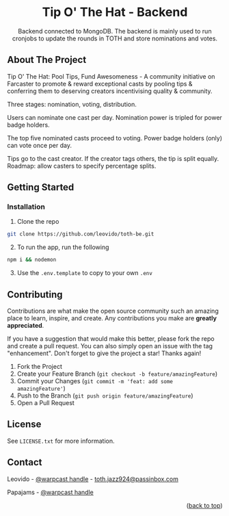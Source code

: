 <!-- Improved compatibility of back to top link: See: https://github.com/othneildrew/Best-README-Template/pull/73 -->
<a id="readme-top"></a>
<!--
*** Thanks for checking out the Best-README-Template. If you have a suggestion
*** that would make this better, please fork the repo and create a pull request
*** or simply open an issue with the tag "enhancement".
*** Don't forget to give the project a star!
*** Thanks again! Now go create something AMAZING! :D
-->

<!-- PROJECT LOGO -->
<br />
<div align="center">

<h1 align="center">Tip O' The Hat - Backend</h1>

  <p align="center">
    Backend connected to MongoDB.
    The backend is mainly used to run cronjobs to update the rounds in TOTH and store nominations and votes.
  </p>
</div>


<!-- ABOUT THE PROJECT -->
## About The Project

Tip O' The Hat: Pool Tips, Fund Awesomeness - A community initiative on Farcaster to promote & reward exceptional casts by pooling tips & conferring them to deserving creators incentivising quality & community.

Three stages: nomination, voting, distribution.

Users can nominate one cast per day. Nomination power is tripled for power badge holders.

The top five nominated casts proceed to voting. Power badge holders (only) can vote once per day.

Tips go to the cast creator. If the creator tags others, the tip is split equally. Roadmap: allow casters to specify percentage splits.

<!-- GETTING STARTED -->
## Getting Started

### Installation

1. Clone the repo
```sh
git clone https://github.com/leovido/toth-be.git
```
2. To run the app, run the following
  ```sh
  npm i && nodemon
  ```
3. Use the `.env.template` to copy to your own `.env`


<!-- CONTRIBUTING -->
## Contributing

Contributions are what make the open source community such an amazing place to learn, inspire, and create. Any contributions you make are **greatly appreciated**.

If you have a suggestion that would make this better, please fork the repo and create a pull request. You can also simply open an issue with the tag "enhancement".
Don't forget to give the project a star! Thanks again!

1. Fork the Project
2. Create your Feature Branch (`git checkout -b feature/amazingFeature`)
3. Commit your Changes (`git commit -m 'feat: add some amazingFeature'`)
4. Push to the Branch (`git push origin feature/amazingFeature`)
5. Open a Pull Request


<!-- LICENSE -->
## License

See `LICENSE.txt` for more information.


<!-- CONTACT -->
## Contact

Leovido - [@warpcast handle](https://warpcast.com/leovido.eth) - toth.jazz924@passinbox.com

Papajams - [@warpcast handle](https://warpcast.com/papa)

<p align="right">(<a href="#readme-top">back to top</a>)</p>
